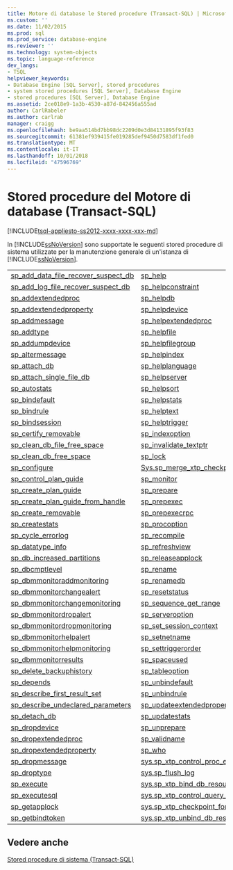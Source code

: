 ```yaml
---
title: Motore di database le Stored procedure (Transact-SQL) | Microsoft Docs
ms.custom: ''
ms.date: 11/02/2015
ms.prod: sql
ms.prod_service: database-engine
ms.reviewer: ''
ms.technology: system-objects
ms.topic: language-reference
dev_langs:
- TSQL
helpviewer_keywords:
- Database Engine [SQL Server], stored procedures
- system stored procedures [SQL Server], Database Engine
- stored procedures [SQL Server], Database Engine
ms.assetid: 2ce018e9-1a3b-4530-a87d-842456a555ad
author: CarlRabeler
ms.author: carlrab
manager: craigg
ms.openlocfilehash: be9aa514bd7bb98dc2209d0e3d84131895f93f83
ms.sourcegitcommit: 61381ef939415fe019285def9450d7583df1fed0
ms.translationtype: MT
ms.contentlocale: it-IT
ms.lasthandoff: 10/01/2018
ms.locfileid: "47596769"
---
```

# <a name="database-engine-stored-procedures-transact-sql"></a>Stored procedure del Motore di database (Transact-SQL)
[!INCLUDE[tsql-appliesto-ss2012-xxxx-xxxx-xxx-md](../../includes/tsql-appliesto-ss2012-xxxx-xxxx-xxx-md.md)]

  In [!INCLUDE[ssNoVersion](../../includes/ssnoversion-md.md)] sono supportate le seguenti stored procedure di sistema utilizzate per la manutenzione generale di un'istanza di [!INCLUDE[ssNoVersion](../../includes/ssnoversion-md.md)].  
  
|||  
|-|-|  
|[sp_add_data_file_recover_suspect_db](../../relational-databases/system-stored-procedures/sp-add-data-file-recover-suspect-db-transact-sql.md)|[sp_help](../../relational-databases/system-stored-procedures/sp-help-transact-sql.md)|  
|[sp_add_log_file_recover_suspect_db](../../relational-databases/system-stored-procedures/sp-add-log-file-recover-suspect-db-transact-sql.md)|[sp_helpconstraint](../../relational-databases/system-stored-procedures/sp-helpconstraint-transact-sql.md)|  
|[sp_addextendedproc](../../relational-databases/system-stored-procedures/sp-addextendedproc-transact-sql.md)|[sp_helpdb](../../relational-databases/system-stored-procedures/sp-helpdb-transact-sql.md)|  
|[sp_addextendedproperty](../../relational-databases/system-stored-procedures/sp-addextendedproperty-transact-sql.md)|[sp_helpdevice](../../relational-databases/system-stored-procedures/sp-helpdevice-transact-sql.md)|  
|[sp_addmessage](../../relational-databases/system-stored-procedures/sp-addmessage-transact-sql.md)|[sp_helpextendedproc](../../relational-databases/system-stored-procedures/sp-helpextendedproc-transact-sql.md)|  
|[sp_addtype](../../relational-databases/system-stored-procedures/sp-addtype-transact-sql.md)|[sp_helpfile](../../relational-databases/system-stored-procedures/sp-helpfile-transact-sql.md)|  
|[sp_addumpdevice](../../relational-databases/system-stored-procedures/sp-addumpdevice-transact-sql.md)|[sp_helpfilegroup](../../relational-databases/system-stored-procedures/sp-helpfilegroup-transact-sql.md)|  
|[sp_altermessage](../../relational-databases/system-stored-procedures/sp-altermessage-transact-sql.md)|[sp_helpindex](../../relational-databases/system-stored-procedures/sp-helpindex-transact-sql.md)|  
|[sp_attach_db](../../relational-databases/system-stored-procedures/sp-attach-db-transact-sql.md)|[sp_helplanguage](../../relational-databases/system-stored-procedures/sp-helplanguage-transact-sql.md)|  
|[sp_attach_single_file_db](../../relational-databases/system-stored-procedures/sp-attach-single-file-db-transact-sql.md)|[sp_helpserver](../../relational-databases/system-stored-procedures/sp-helpserver-transact-sql.md)|  
|[sp_autostats](../../relational-databases/system-stored-procedures/sp-autostats-transact-sql.md)|[sp_helpsort](../../relational-databases/system-stored-procedures/sp-helpsort-transact-sql.md)|  
|[sp_bindefault](../../relational-databases/system-stored-procedures/sp-bindefault-transact-sql.md)|[sp_helpstats](../../relational-databases/system-stored-procedures/sp-helpstats-transact-sql.md)|  
|[sp_bindrule](../../relational-databases/system-stored-procedures/sp-bindrule-transact-sql.md)|[sp_helptext](../../relational-databases/system-stored-procedures/sp-helptext-transact-sql.md)|  
|[sp_bindsession](../../relational-databases/system-stored-procedures/sp-bindsession-transact-sql.md)|[sp_helptrigger](../../relational-databases/system-stored-procedures/sp-helptrigger-transact-sql.md)|  
|[sp_certify_removable](../../relational-databases/system-stored-procedures/sp-certify-removable-transact-sql.md)|[sp_indexoption](../../relational-databases/system-stored-procedures/sp-indexoption-transact-sql.md)|  
|[sp_clean_db_file_free_space](../../relational-databases/system-stored-procedures/sp-clean-db-file-free-space-transact-sql.md)|[sp_invalidate_textptr](../../relational-databases/system-stored-procedures/sp-invalidate-textptr-transact-sql.md)|  
|[sp_clean_db_free_space](../../relational-databases/system-stored-procedures/sp-clean-db-free-space-transact-sql.md)|[sp_lock](../../relational-databases/system-stored-procedures/sp-lock-transact-sql.md)|  
|[sp_configure](../../relational-databases/system-stored-procedures/sp-configure-transact-sql.md)|[Sys.sp_merge_xtp_checkpoint_files](../../relational-databases/system-stored-procedures/sys-sp-xtp-merge-checkpoint-files-transact-sql.md)|  
|[sp_control_plan_guide](../../relational-databases/system-stored-procedures/sp-control-plan-guide-transact-sql.md)|[sp_monitor](../../relational-databases/system-stored-procedures/sp-monitor-transact-sql.md)|  
|[sp_create_plan_guide](../../relational-databases/system-stored-procedures/sp-create-plan-guide-transact-sql.md)|[sp_prepare](../../relational-databases/system-stored-procedures/sp-prepare-transact-sql.md)|  
|[sp_create_plan_guide_from_handle](../../relational-databases/system-stored-procedures/sp-create-plan-guide-from-handle-transact-sql.md)|[sp_prepexec](../../relational-databases/system-stored-procedures/sp-prepexec-transact-sql.md)|  
|[sp_create_removable](../../relational-databases/system-stored-procedures/sp-create-removable-transact-sql.md)|[sp_prepexecrpc](../../relational-databases/system-stored-procedures/sp-prepexecrpc-transact-sql.md)|  
|[sp_createstats](../../relational-databases/system-stored-procedures/sp-createstats-transact-sql.md)|[sp_procoption](../../relational-databases/system-stored-procedures/sp-procoption-transact-sql.md)|  
|[sp_cycle_errorlog](../../relational-databases/system-stored-procedures/sp-cycle-errorlog-transact-sql.md)|[sp_recompile](../../relational-databases/system-stored-procedures/sp-recompile-transact-sql.md)|  
|[sp_datatype_info](../../relational-databases/system-stored-procedures/sp-datatype-info-transact-sql.md)|[sp_refreshview](../../relational-databases/system-stored-procedures/sp-refreshview-transact-sql.md)|  
|[sp_db_increased_partitions](../../relational-databases/system-stored-procedures/sp-db-increased-partitions.md)|[sp_releaseapplock](../../relational-databases/system-stored-procedures/sp-releaseapplock-transact-sql.md)|  
|[sp_dbcmptlevel](../../relational-databases/system-stored-procedures/sp-dbcmptlevel-transact-sql.md)|[sp_rename](../../relational-databases/system-stored-procedures/sp-rename-transact-sql.md)|  
|[sp_dbmmonitoraddmonitoring](../../relational-databases/system-stored-procedures/sp-dbmmonitoraddmonitoring-transact-sql.md)|[sp_renamedb](../../relational-databases/system-stored-procedures/sp-renamedb-transact-sql.md)|  
|[sp_dbmmonitorchangealert](../../relational-databases/system-stored-procedures/sp-dbmmonitorchangealert-transact-sql.md)|[sp_resetstatus](../../relational-databases/system-stored-procedures/sp-resetstatus-transact-sql.md)|  
|[sp_dbmmonitorchangemonitoring](../../relational-databases/system-stored-procedures/sp-dbmmonitorchangemonitoring-transact-sql.md)|[sp_sequence_get_range](../../relational-databases/system-stored-procedures/sp-sequence-get-range-transact-sql.md)|  
|[sp_dbmmonitordropalert](../../relational-databases/system-stored-procedures/sp-dbmmonitordropalert-transact-sql.md)|[sp_serveroption](../../relational-databases/system-stored-procedures/sp-serveroption-transact-sql.md)|  
|[sp_dbmmonitordropmonitoring](../../relational-databases/system-stored-procedures/sp-dbmmonitordropmonitoring-transact-sql.md)|[sp_set_session_context](../../relational-databases/system-stored-procedures/sp-set-session-context-transact-sql.md)|  
|[sp_dbmmonitorhelpalert](../../relational-databases/system-stored-procedures/sp-dbmmonitorhelpalert-transact-sql.md)|[sp_setnetname](../../relational-databases/system-stored-procedures/sp-setnetname-transact-sql.md)|  
|[sp_dbmmonitorhelpmonitoring](../../relational-databases/system-stored-procedures/sp-dbmmonitorhelpmonitoring-transact-sql.md)|[sp_settriggerorder](../../relational-databases/system-stored-procedures/sp-settriggerorder-transact-sql.md)|  
|[sp_dbmmonitorresults](../../relational-databases/system-stored-procedures/sp-dbmmonitorresults-transact-sql.md)|[sp_spaceused](../../relational-databases/system-stored-procedures/sp-spaceused-transact-sql.md)|  
|[sp_delete_backuphistory](../../relational-databases/system-stored-procedures/sp-delete-backuphistory-transact-sql.md)|[sp_tableoption](../../relational-databases/system-stored-procedures/sp-tableoption-transact-sql.md)|  
|[sp_depends](../../relational-databases/system-stored-procedures/sp-depends-transact-sql.md)|[sp_unbindefault](../../relational-databases/system-stored-procedures/sp-unbindefault-transact-sql.md)|  
|[sp_describe_first_result_set](../../relational-databases/system-stored-procedures/sp-describe-first-result-set-transact-sql.md)|[sp_unbindrule](../../relational-databases/system-stored-procedures/sp-unbindrule-transact-sql.md)|  
|[sp_describe_undeclared_parameters](../../relational-databases/system-stored-procedures/sp-describe-undeclared-parameters-transact-sql.md)|[sp_updateextendedproperty](../../relational-databases/system-stored-procedures/sp-updateextendedproperty-transact-sql.md)|  
|[sp_detach_db](../../relational-databases/system-stored-procedures/sp-detach-db-transact-sql.md)|[sp_updatestats](../../relational-databases/system-stored-procedures/sp-updatestats-transact-sql.md)|  
|[sp_dropdevice](../../relational-databases/system-stored-procedures/sp-dropdevice-transact-sql.md)|[sp_unprepare](../../relational-databases/system-stored-procedures/sp-unprepare-transact-sql.md)|  
|[sp_dropextendedproc](../../relational-databases/system-stored-procedures/sp-dropextendedproc-transact-sql.md)|[sp_validname](../../relational-databases/system-stored-procedures/sp-validname-transact-sql.md)|  
|[sp_dropextendedproperty](../../relational-databases/system-stored-procedures/sp-dropextendedproperty-transact-sql.md)|[sp_who](../../relational-databases/system-stored-procedures/sp-who-transact-sql.md)|  
|[sp_dropmessage](../../relational-databases/system-stored-procedures/sp-dropmessage-transact-sql.md)|[sys.sp_xtp_control_proc_exec_stats](../../relational-databases/system-stored-procedures/sys-sp-xtp-control-proc-exec-stats-transact-sql.md)|  
|[sp_droptype](../../relational-databases/system-stored-procedures/sp-droptype-transact-sql.md)|[sys.sp_flush_log](../../relational-databases/system-stored-procedures/sys-sp-flush-log-transact-sql.md)|  
|[sp_execute](../../relational-databases/system-stored-procedures/sp-execute-transact-sql.md)|[sys.sp_xtp_bind_db_resource_pool](../../relational-databases/system-stored-procedures/sys-sp-xtp-bind-db-resource-pool-transact-sql.md)|  
|[sp_executesql](../../relational-databases/system-stored-procedures/sp-executesql-transact-sql.md)|[sys.sp_xtp_control_query_exec_stats](../../relational-databases/system-stored-procedures/sys-sp-xtp-control-query-exec-stats-transact-sql.md)|  
|[sp_getapplock](../../relational-databases/system-stored-procedures/sp-getapplock-transact-sql.md)|[sys.sp_xtp_checkpoint_force_garbage_collection](../../relational-databases/system-stored-procedures/sys-sp-xtp-checkpoint-force-garbage-collection-transact-sql.md)|  
|[sp_getbindtoken](../../relational-databases/system-stored-procedures/sp-getbindtoken-transact-sql.md)|[sys.sp_xtp_unbind_db_resource_pool](../../relational-databases/system-stored-procedures/sys-sp-xtp-unbind-db-resource-pool-transact-sql.md)|  
  
## <a name="see-also"></a>Vedere anche  
 [Stored procedure di sistema &#40;Transact-SQL&#41;](../../relational-databases/system-stored-procedures/system-stored-procedures-transact-sql.md)  
  
  
